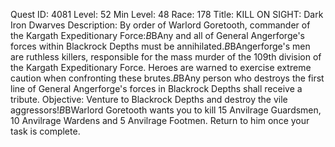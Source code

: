 Quest ID: 4081
Level: 52
Min Level: 48
Race: 178
Title: KILL ON SIGHT: Dark Iron Dwarves
Description: By order of Warlord Goretooth, commander of the Kargath Expeditionary Force:$B$BAny and all of General Angerforge's forces within Blackrock Depths must be annihilated.$B$BAngerforge's men are ruthless killers, responsible for the mass murder of the 109th division of the Kargath Expeditionary Force. Heroes are warned to exercise extreme caution when confronting these brutes.$B$BAny person who destroys the first line of General Angerforge's forces in Blackrock Depths shall receive a tribute.
Objective: Venture to Blackrock Depths and destroy the vile aggressors!$B$BWarlord Goretooth wants you to kill 15 Anvilrage Guardsmen, 10 Anvilrage Wardens and 5 Anvilrage Footmen. Return to him once your task is complete.
